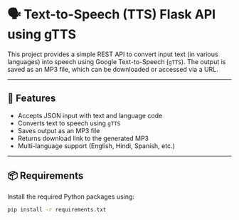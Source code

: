 # 🗣️ Text-to-Speech (TTS) Flask API using gTTS

This project provides a simple REST API to convert input text (in various languages) into speech using Google Text-to-Speech (`gTTS`). The output is saved as an MP3 file, which can be downloaded or accessed via a URL.

---

## 🚀 Features

- Accepts JSON input with text and language code
- Converts text to speech using `gTTS`
- Saves output as an MP3 file
- Returns download link to the generated MP3
- Multi-language support (English, Hindi, Spanish, etc.)

---

## 📦 Requirements

Install the required Python packages using:

```bash
pip install -r requirements.txt
